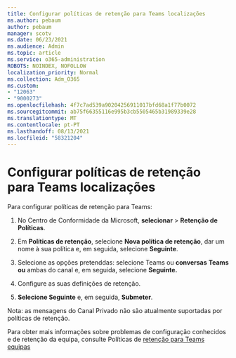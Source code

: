 ```yaml
---
title: Configurar políticas de retenção para Teams localizações
ms.author: pebaum
author: pebaum
manager: scotv
ms.date: 06/23/2021
ms.audience: Admin
ms.topic: article
ms.service: o365-administration
ROBOTS: NOINDEX, NOFOLLOW
localization_priority: Normal
ms.collection: Adm_O365
ms.custom:
- "12063"
- "9000273"
ms.openlocfilehash: 4f7c7ad539a90204256911017bfd68a1f77b0072
ms.sourcegitcommit: ab75f66355116e995b3cb5505465b31989339e28
ms.translationtype: MT
ms.contentlocale: pt-PT
ms.lasthandoff: 08/13/2021
ms.locfileid: "58321204"
---
```

# <a name="configure-retention-policies-for-teams-locations"></a>Configurar políticas de retenção para Teams localizações

Para configurar políticas de retenção para Teams:

1. No Centro de Conformidade da Microsoft, **selecionar**  >  **Retenção de Políticas**.

1. Em **Políticas de retenção**, selecione **Nova política de retenção**, dar um nome à sua política e, em seguida, selecione **Seguinte**.

1. Selecione as opções pretenddas: selecione Teams ou **conversas** **Teams ou** ambas do canal e, em seguida, selecione **Seguinte.**

1. Configure as suas definições de retenção. 

1. **Selecione Seguinte** e, em seguida, **Submeter**.

Nota: as mensagens do Canal Privado não são atualmente suportadas por políticas de retenção.

Para obter mais informações sobre problemas de configuração conhecidos e de retenção da equipa, consulte Políticas de [retenção para Teams equipas](https://docs.microsoft.com/microsoft-365/compliance/create-retention-policies#retention-policy-for-teams-locations)

